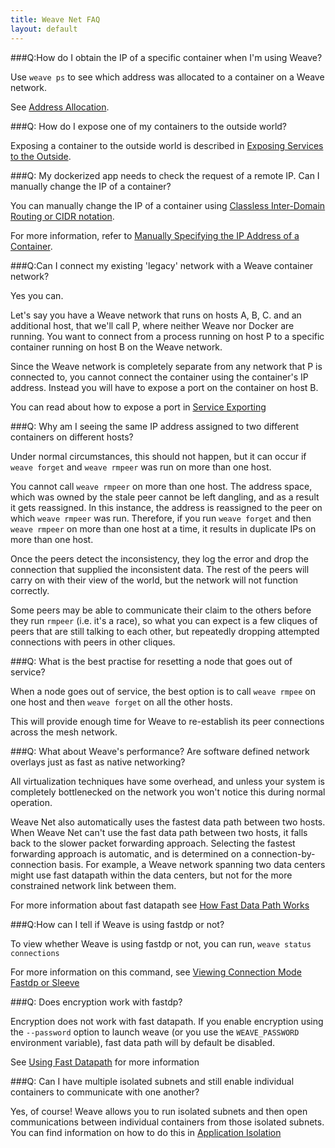 ```yaml
---
title: Weave Net FAQ
layout: default
---
```




###Q:How do I obtain the IP of a specific container when I'm using Weave?

Use `weave ps` to see which address was allocated to a container on a Weave network.  

See [Address Allocation](/site/features/address-allocation-feature.md).


###Q: How do I expose one of my containers to the outside world?

Exposing a container to the outside world is described in [Exposing Services to the Outside](/site/using-weave/service-export.md).


###Q: My dockerized app needs to check the request of a remote IP. Can I manually change the IP of a container?


You can manually change the IP of a container using [Classless Inter-Domain Routing or CIDR notation](https://en.wikipedia.org/wiki/Classless_Inter-Domain_Routing). 

For more information, refer to [Manually Specifying the IP Address of a Container](/site/using-weave/manually-ip-address.md). 


###Q:Can I connect my existing 'legacy' network with a Weave container network?

Yes you can. 

Let's say you have a Weave network that runs on hosts A, B, C. and an additional host, that we'll call P, where neither Weave nor Docker are running.  You want to connect from a process running on host P to a specific container running on host B on the Weave network. 

Since the Weave network is completely separate from any network that P is connected to, you cannot connect the container using the container's IP address. Instead you will have to expose a port on the container on host B. 

You can read about how to expose a port in [Service Exporting](/site/features/service-management.md)


###Q: Why am I seeing the same IP address assigned to two different containers on different hosts?

Under normal circumstances, this should not happen, but it can occur if  `weave forget` and `weave rmpeer` was run on more than one host. 

You cannot call `weave rmpeer` on more than one host. The address space, which was owned by the stale peer cannot be left dangling, and as a result it gets reassigned. In this instance, the address is reassigned to the peer on which `weave rmpeer` was run. Therefore, if you run `weave forget` and then `weave rmpeer` on more than one host at a time, it results in duplicate IPs on more than one host.

Once the peers detect the inconsistency, they log the error and drop the connection that supplied the inconsistent data. The rest of the peers will carry on with their view of the world, but the network will not function correctly.

Some peers may be able to communicate their claim to the others before they run `rmpeer` (i.e. it's a race), so what you can expect is a few cliques of peers that are still talking to each other, but repeatedly dropping attempted connections with peers in other cliques.


###Q: What is the best practise for resetting a node that goes out of service?

When a node goes out of service, the best option is to call `weave rmpee` on one host and then `weave forget` on all the other hosts.

This will provide enough time for Weave to re-establish its peer connections across the mesh network. 


###Q: What about Weave's performance? Are software defined network overlays just as fast as native networking?

All virtualization techniques have some overhead, and unless your system is completely bottlenecked on the network you won't notice this during normal operation. 

Weave Net also automatically uses the fastest data path between two hosts. When Weave Net can't use the fast data path between two hosts, it falls back to the slower packet forwarding approach. Selecting the fastest forwarding approach is automatic, and is determined on a connection-by-connection basis. For example, a Weave network spanning two data centers might use fast datapath within the data centers, but not for the more constrained network link between them.

For more information about fast datapath see [How Fast Data Path Works](/site/fastdp/fastdp-how-it-works.md)


###Q:How can I tell if Weave is using fastdp or not?

To view whether Weave is using fastdp or not, you can run, `weave status connections`

For more information on this command, see [Viewing Connection Mode Fastdp or Sleeve](/site/fastdp/viewing-connections.md)


###Q: Does encryption work with fastdp?

Encryption does not work with fast datapath. If you enable encryption using the `--password` option to launch weave (or you use the `WEAVE_PASSWORD` environment variable), fast data path will by default be disabled. 

See [Using Fast Datapath](/site/fastdp/using-fastdp.md) for more information

###Q: Can I have multiple isolated subnets and still enable individual containers to communicate with one another?

Yes, of course!  Weave allows you to run isolated subnets and then open communications between individual containers from those isolated subnets. You can find information on how to do this in [Application Isolation](/site/features/application-isolation.md)
